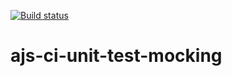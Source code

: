 [![Build status](https://ci.appveyor.com/api/projects/status/k4278loveckgnt8x?svg=true)](https://ci.appveyor.com/project/r616on/ajs-ci-unit-test-mocking)
# ajs-ci-unit-test-mocking
